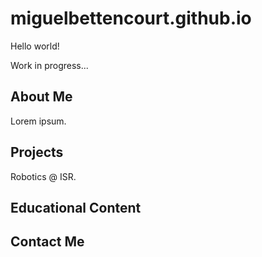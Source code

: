 # miguelbettencourt.github.io

Hello world!

Work in progress...

## About Me
Lorem ipsum.

## Projects
Robotics @ ISR.

## Educational Content

## Contact Me
